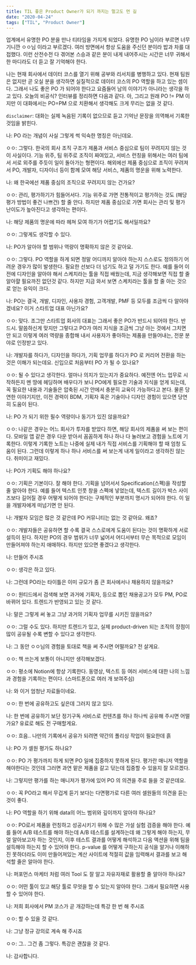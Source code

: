 ```yaml
---
title: TIL 좋은 Product Owner가 되기 까지는 멀고도 먼 길
date: "2020-04-24"
tags: ["TIL", "Product Owner"]
---
```


업계에서 유명한 PO 분을 만나 티타임을 가지게 되었다. 유명한 PO 님이라 부르면 너무 기니깐 ㅇㅇ님 이라고 부르겠다. 여러 방면에서 항상 도움을 주신던 분이라 밥과 차를 대접했다. 이런 산전수전 다 겪어본 스승과 같은 분이 내게 내어주시는 시간은 너무 귀해서 한 마디라도 더 듣고 잘 기억해야 한다.

나는 현재 회사에서 데이터 코스를 열기 위해 공부와 리서치를 병행하고 있다. 현재 팀원은 없지만 곧 오실 분을 생각하면 실질적으로 데이터 코스의 PO 역할을 하고 있는 셈이다. 그래서 나도 좋은 PO 가 되어야 한다고 요즘들어 남의 이야기가 아니라는 생각을 하고 있다. 오늘의 비공식? 인터뷰를 정리하면 다음과 같다. 아, 그리고 원래 PO != PM 이지만 이 대화에서는 PO=PM 으로 치환해서 생각해도 크게 무리는 없을 것 같다.

`disclaimer`: 대화는 실제 녹음된 기록이 없으므로 듣고 기억난 문장을 의역해서 기록한 것임을 밝힌다.

나: PO 라는 개념이 사실 그렇게 썩 익숙한 명칭은 아닌데요.

ㅇㅇ: 그렇다. 한국의 회사 조직 구조가 제품과 서비스 중심으로 팀이 꾸려지지 않는 것이 사실이다. 기능 위주, 팀 위주로 조직이 짜여있고, 서비스 런칭을 위해서는 여러 팀에서 서로 외주를 주듯이 일이 돌아가는 형편이다. 해외에선 제품 중심으로 조직이 꾸려져서 PO, 개발자, 디자이너 등이 함께 모여 해당 서비스, 제품의 명운을 위해 노력한다.

나: 왜 한국에선 제품 중심의 조직으로 꾸려지지 않는 건가요?

ㅇㅇ: 관리, 평가하기가 힘들어서다. 기능 위주로 가면 전통적이고 평가하는 것도 (해당 평가 방법이 좋건 나쁘건) 할 줄 안다. 하지만 제품 중심으로 가면 회사는 관리 및 평가 난이도가 높아진다고 생각하는 편이다.

나: 해당 제품의 명운에 따라 헤쳐 모여 하기가 어렵기도 해서일까요?

ㅇㅇ: 그렇게도 생각할 수 있다.

나: PO가 알아야 할 범위나 역량이 명확하지 않은 것 같아요.

ㅇㅇ: 그렇다. PO 역할을 하게 되면 정말 어디까지 알아야 하는지 스스로도 정의하기 어려운 경우가 많이 발생한다. 필요한 선보다 더 넘기도 하고 덜 가기도 한다. 예를 들어 이전에 디자인을 알아야 해서 스케치라는 툴을 직접 배웠는데, 지금 생각해보면 직접 할 줄 알아햘 필요까진 없던것 같다. 하지만 지금 와서 보면 스케치라는 툴을 할 줄 아는 것으로 얻는 유익이 크다.

나: PO는 결국, 개발, 디자인, 사용자 경험, 고객개발, PMF 등 모두를 조금씩 다 알아야 겠네요? 이거 스타트업 대표 아닌가요?

ㅇㅇ: 맞다. 조그만 스타트업 회사의 대표는 그래서 좋은 PO가 반드시 되어야 한다. 반드시. 말씀하신게 맞지만 그렇다고 PO가 여러 지식을 조금씩 그냥 아는 것에서 그치면 안 되고 이렇게 여러 역량을 종합해 내서 사용자가 좋아하는 제품을 만들어내는, 전문 분야로 인정받고 있다.

나: 개발자를 하다가, 디자인을 하다가, 기획 업무를 하다가 PO 로 커리어 전환을 하는 것은 이해가 되는데요. 신입으로 처음부터 PO 가 될 수 있나요?

ㅇㅇ: 될 수 있다고 생각한다. 얼마나 의지가 있는지가 중요하다. 예전엔 어느 업무로 시작하든지 멘 땅에 헤딩하며 배우다가 보니 PO에게 필요한 기술과 지식을 얻게 되는데, 꼭 필요한 내용과 기술들은 압축된 시간 안에서 충분히 교육이 가능하다고 본다. 물론 당연한 이야기지만, 이전 경력이 BDM, 기획자 혹은 기술이나 디자인 경험이 있으면 당연히 도움이 된다.

나: PO 가 되기 위한 필수 역량이나 동기가 있진 않을까요?

ㅇㅇ: 나같은 경우는 어느 회사가 투자를 받았다 하면, 해당 회사의 제품을 써 보는 편이다. 모바일 앱 같은 경우 다운 받아서 꼼꼼하게 하나 하나 다 눌러보고 경험을 노트에 기록한다. 이렇게 기록한 노트는 나중에 실제 내가 직접 서비스를 기획해야 할 때 엄청 도움이 된다. 그런데 이렇게 하나 하나 서비스를 써 보는게 내게 일이라고 생각하진 않는다. 취미이고 재밌다.

나: PO가 기획도 해야 하나요?

ㅇㅇ: 기획은 기본이다. 잘 해야 한다. 기획을 넘어서서 Specification(스펙)을 작성할 줄 알아야 한다. 예를 들어 텍스트 인풋 창을 스펙에 넣었는데, 텍스트 길이가 박스 사이즈보다 길어질 경우 어떻게 되어야 한다는 구체적인 부분까지 명시가 되어야 한다. 이 일을 개발자에게 떠넘기면 안 된다.

나: 개발자 모임은 많은 것 같은데 PO 커뮤니티는 없는 것 같아요. 왜죠?

ㅇㅇ: 개발자들은 공유하면 할 수록 결국 스스로에게 도움이 된다는 것이 명확하게 서로 설득이 된다. 하지만 PO의 경우 범위가 너무 넓어서 어디서부터 무슨 목적으로 모임이 만들어져야 하는지 애매하다. 하지만 있으면 좋겠다고 생각한다.

나: 만들어 주시죠

ㅇㅇ: 생각은 하고 있다.

나: 그런데 PO라는 타이틀은 이미 규모가 좀 큰 회사에서나 채용하지 않을까요?

ㅇㅇ: 원티드에서 검색해 보면 과거에 기획자, 등으로 뽑던 채용공고가 모두 PM, PO로 바뀌어 있다. 트렌드가 반영되고 있는 것 같다.

나: 말은 그렇게 써 놓고 그냥 과거의 기획자 업무를 시키진 않을까요?

ㅇㅇ: 그럴 수도 있다. 하지만 트렌드가 있고, 실제 product-driven 되는 조직의 장점이 많이 공유될 수록 변할 수 있다고 생각한다.

나: 그 동안 ㅇㅇ님의 경험을 토대로 책을 써 주시면 어떨까요? 전 살게요.

ㅇㅇ: 책 쓰는게 보통이 아니지만 생각해보겠다.

ㅇㅇ: 평소에 Notion에 항상 기록한다. 동영상, 텍스트 등 여러 서비스에 대한 나의 느낌과 경험을 기록하는 편이다. (스마트폰으로 여러 개 보여주심)

나: 와 이거 엄청난 자료들이네요.

ㅇㅇ: 한 번에 공유하고도 싶은데 그러지 않고 있다.

나: 한 번에 공유하기 보단 정기구독 서비스로 컨텐츠를 하나 하나씩 공유해 주시면 어떨가요? 유료로 해도 전 구매할게요.

ㅇㅇ: 흐음.. 나만의 기록에서 공유가 되려면 약간의 폴리싱 작업이 필요한데 흙

나: PO 가 셀원 평가도 하나요?

ㅇㅇ: PO 가 평가까지 하게 되면 PO 일에 집중하지 못하게 된다. 평가란 매니저 역할을 해야한다는 것인데 그러면 과연 맡은 제품을 갈고 닦는데 집중할 수 있을지 잘 모르겠다.

나: 그렇지만 평가를 하는 매니저가 평가에 있어 PO 의 의견을 주로 들을 것 같은데요.

ㅇㅇ: 꼭 PO라고 해서 무겁게 듣기 보다는 다면평가로 다른 여러 셀원들의 의견을 듣는 것이 좋다.

나: PO 역할을 하기 위해 data의 어느 범위와 깊이까지 알아야 하나요?

ㅇㅇ: PO로서 제품을 런칭하고 성공시키기 위해 수 많은 가설 실험 검증을 해야 한다. 예를 들어 A/B 테스트를 해야 하는데 A/B 테스트를 설계하는데 왜 그렇게 해야 하는지, 무얼 알아보고자 하는 것인지, 이후 테스트 결과를 어떻게 해석하고 다음 액션을 위해 팀을 설득해야 하는지 할 수 있어야 한다. p-value 를 어떻게 구하는지 공식을 알거나 이해하진 못하더라도 이미 만들어져있는 계산 사이트에 적절히 값을 임력해서 결과를 보고 해석할 줄은 알아야 한다.

나: 퍼포먼스 마케터 처럼 여러 Tool 도 잘 알고 자유자재로 활용할 줄 알아야 하나요?

ㅇㅇ: 어떤 툴이 있고 해당 툴로 무엇을 할 수 있는지 알아야 한다. 그래서 필요하면 사용할 수 있어야 한다.

나: 저희 회사에서 PM 코스가 곧 개강하는데 특강 한 번 해 주시죠

ㅇㅇ: 할 수 있을 것 같다.

나: 그냥 정규 강의로 계속 해 주시죠

ㅇㅇ: 그.. 그건 좀 그렇다. 특강은 괜찮을 것 같다.

나: 감사합니다.
